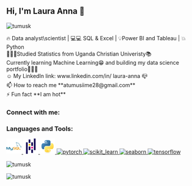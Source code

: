 ## Hi, I'm Laura Anna 👋

<p align="left"> <img src="https://media.tenor.com/PP9v7VIs6R4AAAAd/scaler-create-impact.gifhttps://komarev.com/ghpvc/?username=tumusk&label=Profile%20views&color=0e75b6&style=flat" alt="tumusk" /> </p>
🔥 Data analyst\scientist | 💻💻 SQL & Excel | 💡Power BI and Tableau | 💥Python<br/>
👩🏾‍🎓Studied Statistics from Uganda Christian Univeristy📚<br/>
Currently learning Machine Learning😁 and building my data science portfolio🤹🏽‍♀<br/>
☺ My LinkedIn link: www.linkedin.com/in/
laura-anna 📪<br/>
📫 How to reach me **atumusiime28@gmail.com**<br/>
⚡ Fun fact **I am hot**<br/>

<h3 align="left">Connect with me:</h3>
<p align="left">
</p>

<h3 align="left">Languages and Tools:</h3>
<p align="left"> <a href="https://www.mysql.com/" target="_blank" rel="noreferrer"> <img src="https://raw.githubusercontent.com/devicons/devicon/master/icons/mysql/mysql-original-wordmark.svg" alt="mysql" width="40" height="40"/> </a> <a href="https://pandas.pydata.org/" target="_blank" rel="noreferrer"> <img src="https://raw.githubusercontent.com/devicons/devicon/2ae2a900d2f041da66e950e4d48052658d850630/icons/pandas/pandas-original.svg" alt="pandas" width="40" height="40"/> </a> <a href="https://www.python.org" target="_blank" rel="noreferrer"> <img src="https://raw.githubusercontent.com/devicons/devicon/master/icons/python/python-original.svg" alt="python" width="40" height="40"/> </a> <a href="https://pytorch.org/" target="_blank" rel="noreferrer"> <img src="https://www.vectorlogo.zone/logos/pytorch/pytorch-icon.svg" alt="pytorch" width="40" height="40"/> </a> <a href="https://scikit-learn.org/" target="_blank" rel="noreferrer"> <img src="https://upload.wikimedia.org/wikipedia/commons/0/05/Scikit_learn_logo_small.svg" alt="scikit_learn" width="40" height="40"/> </a> <a href="https://seaborn.pydata.org/" target="_blank" rel="noreferrer"> <img src="https://seaborn.pydata.org/_images/logo-mark-lightbg.svg" alt="seaborn" width="40" height="40"/> </a> <a href="https://www.tensorflow.org" target="_blank" rel="noreferrer"> <img src="https://www.vectorlogo.zone/logos/tensorflow/tensorflow-icon.svg" alt="tensorflow" width="40" height="40"/> </a> </p>

<p><img align="center" src="https://github-readme-stats.vercel.app/api/top-langs?username=tumusk&show_icons=true&locale=en&layout=compact" alt="tumusk" /></p>

<p><img align="center" src="https://github-readme-streak-stats.herokuapp.com/?user=tumusk&" alt="tumusk" /></p>
